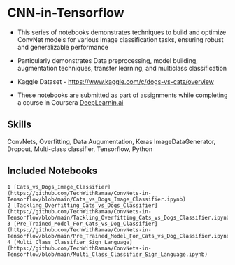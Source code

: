 # CNN-in-Tensorflow

* This series of notebooks demonstrates techniques to build and optimize ConvNet models for various image classification tasks, ensuring robust and generalizable performance
* Particularly demonstrates Data preprocessing, model building, augmentation techniques, transfer learning, and multiclass classification
* Kaggle Dataset - https://www.kaggle.com/c/dogs-vs-cats/overview

* These notebooks are submitted as part of assignments while completing a course in Coursera
  [DeepLearnin.ai](https://www.coursera.org/learn/convolutional-neural-networks-tensorflow)
  
## Skills 
ConvNets, Overfitting, Data Augumentation, Keras ImageDataGenerator, Dropout, Multi-class classifier, Tensorflow, Python

## Included Notebooks
    1 [Cats_vs_Dogs_Image_Classifier](https://github.com/TechWithRamaa/ConvNets-in-Tensorflow/blob/main/Cats_vs_Dogs_Image_Classifier.ipynb)
    2 [Tackling_Overfitting_Cats_vs_Dogs_Classifier](https://github.com/TechWithRamaa/ConvNets-in-Tensorflow/blob/main/Tackling_Overfitting_Cats_vs_Dogs_Classifier.ipynb)
    3 [Pre_Trained_Model_For_Cats_vs_Dog_Classifier](https://github.com/TechWithRamaa/ConvNets-in-Tensorflow/blob/main/Pre_Trained_Model_For_Cats_vs_Dog_Classifier.ipynb)
    4 [Multi_Class_Classifier_Sign_Language](https://github.com/TechWithRamaa/ConvNets-in-Tensorflow/blob/main/Multi_Class_Classifier_Sign_Language.ipynb)
